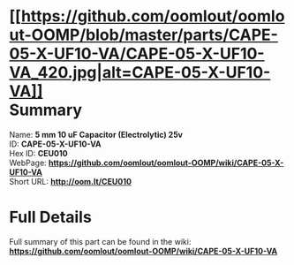 
[[https://github.com/oomlout/oomlout-OOMP/blob/master/parts/CAPE-05-X-UF10-VA/CAPE-05-X-UF10-VA_420.jpg|alt=CAPE-05-X-UF10-VA]]     
Summary
=================
  
Name: __5 mm 10 uF Capacitor (Electrolytic) 25v__    
ID: __CAPE-05-X-UF10-VA__   
Hex ID: __CEU010__   
WebPage: __https://github.com/oomlout/oomlout-OOMP/wiki/CAPE-05-X-UF10-VA__   
Short URL: __http://oom.lt/CEU010__   

Full Details
==========================
Full summary of this part can be found in the wiki:   
__https://github.com/oomlout/oomlout-OOMP/wiki/CAPE-05-X-UF10-VA__    

